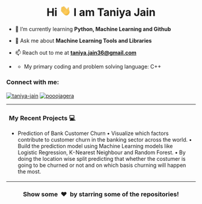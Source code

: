 <h1 align="center"> Hi <img src="https://raw.githubusercontent.com/ABSphreak/ABSphreak/master/gifs/Hi.gif" width="30px"> I am Taniya Jain</h1>

- 🌱 I’m currently learning **Python, Machine Learning and Github**

- 💬 Ask me about **Machine Learning Tools and Libraries**

- 📫 Reach out to me at **taniya.jain36@gmail.com**

- * My primary coding and problem solving language: C++

<h3 align="left">Connect with me:</h3>
<p align="left">

<a href="https://www.linkedin.com/in/taniya-jain-38a7891a5" target="blank"><img align="center" src="https://raw.githubusercontent.com/rahuldkjain/github-profile-readme-generator/master/src/images/icons/Social/linked-in-alt.svg" alt="taniya-jain" height="30" width="40" /></a>
<a href="https://instagram.com/taniyajain15" target="blank"><img align="center" src="https://raw.githubusercontent.com/rahuldkjain/github-profile-readme-generator/master/src/images/icons/Social/instagram.svg" alt="pooojagera" height="30" width="40" /></a>
</p>

<table><tr><td valign="top" width="50%">

### My Recent Projects 💻
- Prediction of Bank Customer Churn
  •	Visualize which factors contribute to customer churn in the banking sector across the world. 
  •	Build the prediction model using Machine Learning models like Logistic Regression, K-Nearest Neighbour and Random Forest. 
  •	By doing the location wise split predicting that whether the costumer is going to be churned or not and on which basis churning will happen the most.


</tr>
</table>

[gmail]: taniya.jain36@gmail.com
[linkedin]: https://www.linkedin.com/in/taniya-jain-38a7891a5
[Instagram]: https://www.instagram.com/taniyajain15

<h3 align="center">Show some &nbsp;❤️&nbsp; by starring some of the repositories!</h3>
